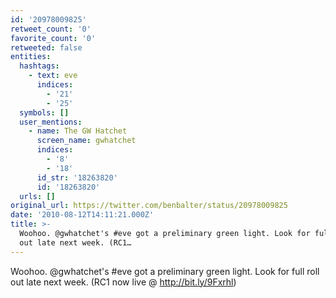 ```yaml
---
id: '20978009825'
retweet_count: '0'
favorite_count: '0'
retweeted: false
entities:
  hashtags:
    - text: eve
      indices:
        - '21'
        - '25'
  symbols: []
  user_mentions:
    - name: The GW Hatchet
      screen_name: gwhatchet
      indices:
        - '8'
        - '18'
      id_str: '18263820'
      id: '18263820'
  urls: []
original_url: https://twitter.com/benbalter/status/20978009825
date: '2010-08-12T14:11:21.000Z'
title: >-
  Woohoo. @gwhatchet's #eve got a preliminary green light. Look for full roll
  out late next week. (RC1…
---
```


Woohoo. @gwhatchet's #eve got a preliminary green light. Look for full roll out late next week. (RC1 now live @ http://bit.ly/9Fxrhl)